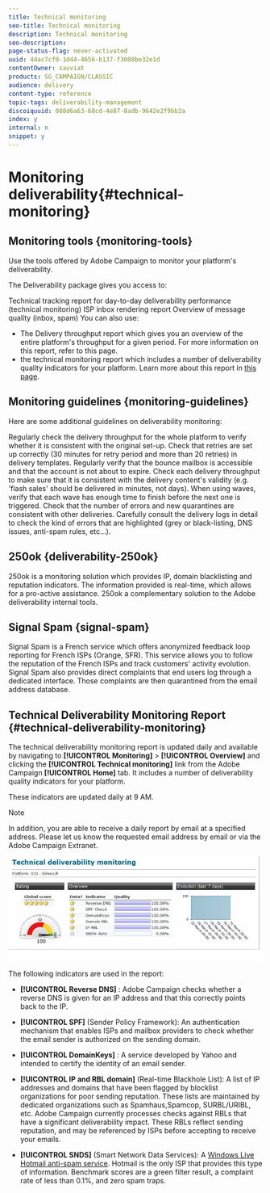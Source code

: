 ```yaml
---
title: Technical monitoring
seo-title: Technical monitoring
description: Technical monitoring
seo-description: 
page-status-flag: never-activated
uuid: 44ac7cf0-1d44-4656-b137-f3008be32e1d
contentOwner: sauviat
products: SG_CAMPAIGN/CLASSIC
audience: delivery
content-type: reference
topic-tags: deliverability-management
discoiquuid: 008d6a63-68cd-4e87-8adb-9642e2f9bb2a
index: y
internal: n
snippet: y
---
```


# Monitoring deliverability{#technical-monitoring}

## Monitoring tools {monitoring-tools}

Use the tools offered by Adobe Campaign to monitor your platform's deliverability.

The Deliverability package gives you access to:

Technical tracking report for day-to-day deliverability performance (technical monitoring)
ISP inbox rendering report
Overview of message quality (inbox, spam)
You can also use:
* The Delivery throughput report which gives you an overview of the entire platform's throughput for a given period. For more information on this report, refer to this page. 
* the technical monitoring report which includes a number of deliverability quality indicators for your platform. Learn more about this report in [this page](../../reporting/using/global-reports.md).

## Monitoring guidelines {monitoring-guidelines}

Here are some additional guidelines on deliverability monitoring:

Regularly check the delivery throughput for the whole platform to verify whether it is consistent with the original set-up.
Check that retries are set up correctly (30 minutes for retry period and more than 20 retries) in delivery templates.
Regularly verify that the bounce mailbox is accessible and that the account is not about to expire.
Check each delivery throughput to make sure that it is consistent with the delivery content's validity (e.g. 'flash sales' should be delivered in minutes, not days).
When using waves, verify that each wave has enough time to finish before the next one is triggered.
Check that the number of errors and new quarantines are consistent with other deliveries.
Carefully consult the delivery logs in detail to check the kind of errors that are highlighted (grey or black-listing, DNS issues, anti-spam rules, etc…).

## 250ok {deliverability-250ok}
250ok is a monitoring solution which provides IP, domain blacklisting and reputation indicators.
The information provided is real-time, which allows for a pro-active assistance. 250ok a complementary solution to the Adobe deliverability internal tools.

## Signal Spam {signal-spam}

Signal Spam is a French service which offers anonymized feedback loop reporting for French ISPs (Orange, SFR).
This service allows you to follow the reputation of the French ISPs and track customers' activity evolution.
Signal Spam also provides direct complaints that end users log through a dedicated interface. Those complaints are then quarantined from the email address database.

## Technical Deliverability Monitoring Report {#technical-deliverability-monitoring}

The technical deliverability monitoring report is updated daily and available by navigating to **[!UICONTROL Monitoring]** > **[!UICONTROL Overview]** and clicking the **[!UICONTROL Technical monitoring]** link from the Adobe Campaign **[!UICONTROL Home]** tab. It includes a number of deliverability quality indicators for your platform.

These indicators are updated daily at 9 AM.

>[!NOTE]
>
>In addition, you are able to receive a daily report by email at a specified address. Please let us know the requested email address by email or via the Adobe Campaign Extranet.

![](assets/s_tn_del_monitoring.png)

The following indicators are used in the report:

* **[!UICONTROL Reverse DNS]** : Adobe Campaign checks whether a reverse DNS is given for an IP address and that this correctly points back to the IP.

* **[!UICONTROL SPF]** (Sender Policy Framework): An authentication mechanism that enables ISPs and mailbox providers to check whether the email sender is authorized on the sending domain.

    <!--
    >[!NOTE]
    >
    >The SPF may look **[!UICONTROL Acceptable]** (instead of **[!UICONTROL Good]**) since the report is currently unable to detect the presence of a “redirect” or “include” mechanism. This bug has been submitted to Adobe Campaign R&D to be fixed. In the meantime, please feel free to add 15 points to your global score to obtain your real rating (a **[!UICONTROL Good]** one corresponds to 96 points or higher).
    -->
    
* **[!UICONTROL DomainKeys]** : A service developed by Yahoo and intended to certify the identity of an email sender.

* **[!UICONTROL IP and RBL domain]** (Real-time Blackhole List): A list of IP addresses and domains that have been flagged by blocklist organizations for poor sending reputation. These lists are maintained by dedicated organizations such as Spamhaus,Spamcop, SURBL/URIBL, etc. Adobe Campaign currently processes checks against RBLs that have a significant deliverability impact. These RBLs reflect sending reputation, and may be referenced by ISPs before accepting to receive your emails.

* **[!UICONTROL SNDS]** (Smart Network Data Services): A [Windows Live Hotmail anti-spam service](https://sendersupport.olc.protection.outlook.com/snds/FAQ.aspx). Hotmail is the only ISP that provides this type of information. Benchmark scores are a green filter result, a complaint rate of less than 0.1%, and zero spam traps.

<!--
* **[!UICONTROL Reputation Authority]**: This WatchGuard’s score is calculated in real time according to the feedback received from their network worldwide, and also from the different users who use their software.

    Administrators can use such tools to apply a first level filter on their messaging servers.
    If you click on the IP link within the technical report, it will lead you to reputationauthority.org, where you will have the possibility to clean the IP history and get a neutral score again.
    Nevertheless, this action is limited to a number of times per month.
    Please also be aware there is no support provided by WatchGuard‘s Reputation Authority (sending delisting requests is therefore useless). Otherwise, this scoring is based on the following: 
    * Message content (for example: presence of spam words). 
    * IP/Domains reputation (for example: your IPs are listed on an RBL). 
    * IP configuration (for example: IPs associated to different domains). 
    * Volumes sent by IP (for example: presence of peaks or significant variations).
    
    * **[!UICONTROL Sender Score]** : A database of reputed servers ([https://www.senderscore.org/](https://www.senderscore.org/)) issuing a score created by Return Path about your reputation. Think of it like a credit score, but for email senders.-->

<!--## Delivery Reports - Broadcast Statistics {#delivery-reports-broadcast-statistics}

Each delivery will generate a broadcast statistics report when you open a delivery in the “Deliveries List”, which includes some reputation metrics that may impact your deliverability:

![](assets/s_tn_del_monitoring.png)-->
